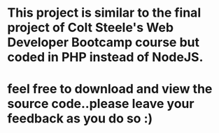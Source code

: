 # This project is similar to the final project of Colt Steele's Web Developer Bootcamp course but coded in PHP instead of NodeJS.
# feel free to download and view the source code..please leave your feedback as you do so :)
